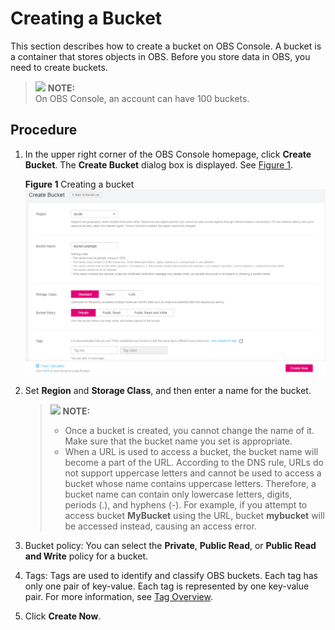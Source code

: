# Creating a Bucket<a name="obs_03_0306"></a>

This section describes how to create a bucket on OBS Console. A bucket is a container that stores objects in OBS. Before you store data in OBS, you need to create buckets.

>![](/images/icon-note.gif) **NOTE:**   
>On OBS Console, an account can have 100 buckets.  

## Procedure<a name="sb79f841ab9af4b9faf6cbad1932c33b0"></a>

1.  In the upper right corner of the OBS Console homepage, click  **Create Bucket**. The  **Create Bucket**  dialog box is displayed. See  [Figure 1](#fig30207295194414).

    **Figure  1**  Creating a bucket<a name="fig30207295194414"></a>  
    ![](figures/creating-a-bucket.png "creating-a-bucket")

2.  Set  **Region**  and  **Storage Class**, and then enter a name for the bucket.

    >![](/images/icon-note.gif) **NOTE:**   
    >-   Once a bucket is created, you cannot change the name of it. Make sure that the bucket name you set is appropriate.  
    >-   When a URL is used to access a bucket, the bucket name will become a part of the URL. According to the DNS rule, URLs do not support uppercase letters and cannot be used to access a bucket whose name contains uppercase letters. Therefore, a bucket name can contain only lowercase letters, digits, periods \(.\), and hyphens \(-\). For example, if you attempt to access bucket  **MyBucket**  using the URL, bucket  **mybucket**  will be accessed instead, causing an access error.  

3.  Bucket policy: You can select the  **Private**,  **Public Read**, or  **Public Read and Write**  policy for a bucket.
4.  Tags: Tags are used to identify and classify OBS buckets. Each tag has only one pair of key-value. Each tag is represented by one key-value pair. For more information, see  [Tag Overview](tag-overview.md).
5.  Click  **Create Now**.

